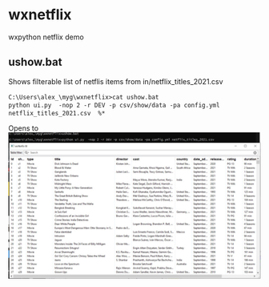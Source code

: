 # wxnetflix
wxpython netflix demo

## ushow.bat
Shows filterable list of netflis items from in/netflix_titles_2021.csv


```
C:\Users\alex_\myg\wxnetflix>cat ushow.bat
python ui.py  -nop 2 -r DEV -p csv/show/data -pa config.yml netflix_titles_2021.csv  %*
```
Opens to 
![List of all items](https://github.com/pydemo/wxnetflix/blob/main/docs/screenshots/ushow.JPG)
